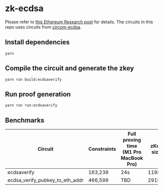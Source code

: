 # zk-ecdsa

Please refer to [this Ethereum Research post](https://ethresear.ch/t/efficient-ecdsa-signature-verification-using-circom/13629) for details. The circuits in this repo uses circuits from [circom-ecdsa](https://github.com/0xPARC/circom-ecdsa).

## Install dependencies

```
yarn
```

## Compile the circuit and generate the zkey

```
yarn run build:ecdsaverify
```

## Run proof generation

```
yarn run run:ecdsaverify
```

## Benchmarks

| Circuit                         | Constraints | Full proving time <br /> (M1 Pro MacBook Pro) | zKey size |
| ------------------------------- | ----------- | --------------------------------------------- | --------- |
| ecdsaverify                     | 163,239     | 24s                                           | 119MB     |
| ecdsa_verify_pubkey_to_eth_addr | 466,599     | TBD                                           | 291MB     |
